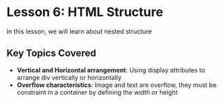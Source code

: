 # Lesson 6: HTML Structure

In this lesson, we will learn about nested structure

## Key Topics Covered

- **Vertical and Horizontal arrangement**: Using display attributes to arrange div vertically or horizontally
- **Overflow characteristics**: Image and text are overflow, they must be constraint in a container by defining the width or height